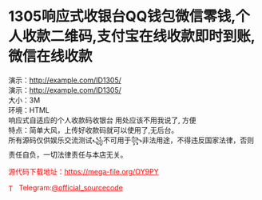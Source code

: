 # 1305响应式收银台QQ钱包微信零钱,个人收款二维码,支付宝在线收款即时到账,微信在线收款

演示：http://example.com/ID1305/<br>演示：http://example.com/ID1305/<br>大小：3M<br>环境：HTML<br>响应式自适应的个人收款码收银台 用处应该不用我说了, 方便<br>特点：简单大风，上传好收款码就可以使用了,无后台。<br>所有源码仅供娱乐交流测试꧁不可用于꧂非法用途，不得违反国家法律，否则责任自负，一切法律责任与本店无关。<br>


<p style="color: red;">源代码下载地址：<a href="https://mega-file.org/OY9PY" style="color: red;">https://mega-file.org/OY9PY</a></p><p style="color: red;"><img src="https://cdn-icons-png.flaticon.com/512/2111/2111646.png" alt="Telegram Icon" style="width: 16px; vertical-align: middle; margin-right: 5px;">Telegram:<a href="https://t.me/official_sourcecode" style="color: red;">@official_sourcecode</a></p>
